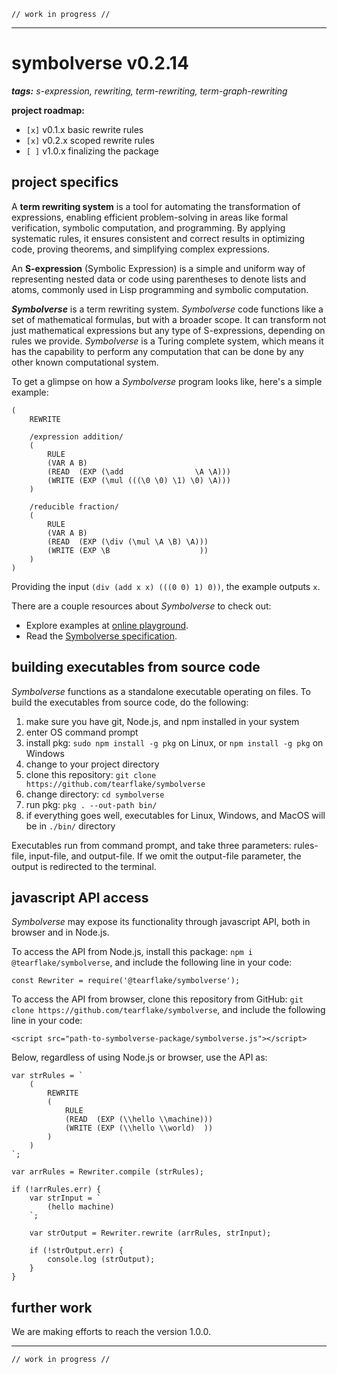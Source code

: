 ```
// work in progress //
```
---

# symbolverse v0.2.14

_**tags:** s-expression, rewriting, term-rewriting, term-graph-rewriting_

**project roadmap:**

- `[x]` v0.1.x basic rewrite rules
- `[x]` v0.2.x scoped rewrite rules
- `[ ]` v1.0.x finalizing the package

## project specifics

A **term rewriting system** is a tool for automating the transformation of expressions, enabling efficient problem-solving in areas like formal verification, symbolic computation, and programming. By applying systematic rules, it ensures consistent and correct results in optimizing code, proving theorems, and simplifying complex expressions.

An **S-expression** (Symbolic Expression) is a simple and uniform way of representing nested data or code using parentheses to denote lists and atoms, commonly used in Lisp programming and symbolic computation.

_**Symbolverse**_ is a term rewriting system. *Symbolverse* code functions like a set of mathematical formulas, but with a broader scope. It can transform not just mathematical expressions but any type of S-expressions, depending on rules we provide. *Symbolverse* is a Turing complete system, which means it has the capability to perform any computation that can be done by any other known computational system.

To get a glimpse on how a *Symbolverse* program looks like, here's a simple example:

```
(
    REWRITE
    
    /expression addition/
    (
        RULE
        (VAR A B)
        (READ  (EXP (\add                \A \A)))
        (WRITE (EXP (\mul (((\0 \0) \1) \0) \A)))
    )
    
    /reducible fraction/
    (
        RULE
        (VAR A B)
        (READ  (EXP (\div (\mul \A \B) \A)))
        (WRITE (EXP \B                    ))
    )
)
```

Providing the input `(div (add x x) (((0 0) 1) 0))`, the example outputs `x`.

There are a couple resources about *Symbolverse* to check out:

- Explore examples at [online playground](https://tearflake.github.io/symbolverse/playground/).
- Read the [Symbolverse specification](https://tearflake.github.io/symbolverse/docs/symbolverse).

## building executables from source code

*Symbolverse* functions as a standalone executable operating on files. To build the executables from source code, do the following:

1. make sure you have git, Node.js, and npm installed in your system
2. enter OS command prompt
3. install pkg: `sudo npm install -g pkg` on Linux, or `npm install -g pkg` on Windows
4. change to your project directory
5. clone this repository: `git clone https://github.com/tearflake/symbolverse`
6. change directory: `cd symbolverse`
7. run pkg: `pkg . --out-path bin/`
8. if everything goes well, executables for Linux, Windows, and MacOS will be in `./bin/` directory

Executables run from command prompt, and take three parameters: rules-file, input-file, and output-file. If we omit the output-file parameter, the output is redirected to the terminal.

## javascript API access

*Symbolverse* may expose its functionality through javascript API, both in browser and in Node.js.

To access the API from Node.js, install this package: `npm i @tearflake/symbolverse`, and include the following line in your code:

```
const Rewriter = require('@tearflake/symbolverse');
```

To access the API from browser, clone this repository from GitHub: `git clone https://github.com/tearflake/symbolverse`, and include the following line in your code:

```
<script src="path-to-symbolverse-package/symbolverse.js"></script>
```

Below, regardless of using Node.js or browser, use the API as:

```
var strRules = `
    (
        REWRITE
        (
            RULE 
            (READ  (EXP (\\hello \\machine)))
            (WRITE (EXP (\\hello \\world)  ))
        )
    )
`;

var arrRules = Rewriter.compile (strRules);

if (!arrRules.err) {
    var strInput = `
        (hello machine)
    `;

    var strOutput = Rewriter.rewrite (arrRules, strInput);

    if (!strOutput.err) {
        console.log (strOutput);
    }
}
```

## further work

We are making efforts to reach the version 1.0.0.

---

```
// work in progress //
```

